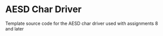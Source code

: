 # AESD Char Driver

Template source code for the AESD char driver used with assignments 8 and later
